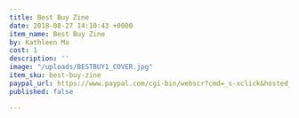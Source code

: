 ```yaml
---
title: Best Buy Zine
date: 2018-08-27 14:10:43 +0000
item_name: Best Buy Zine
by: Kathleen Ma
cost: 1
description: ''
image: "/uploads/BESTBUY1_COVER.jpg"
item_sku: best-buy-zine
paypal_url: https://www.paypal.com/cgi-bin/webscr?cmd=_s-xclick&hosted_button_id=JM5Q685A6XULW
published: false

---
```

